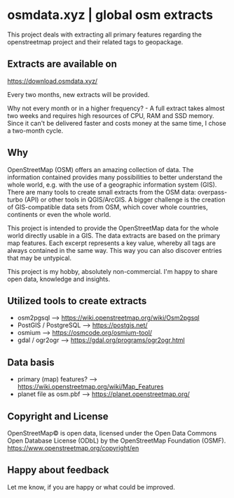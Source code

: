 # osmdata.xyz | global osm extracts
This project deals with extracting all primary features regarding the openstreetmap project and their related tags to geopackage.

## Extracts are available on
https://download.osmdata.xyz/

Every two months, new extracts will be provided. 

Why not every month or in a higher frequency? - A full extract takes almost two weeks and requires high resources of CPU, RAM and SSD memory. Since it can't be delivered faster and costs money at the same time, I chose a two-month cycle. 

## Why
OpenStreetMap (OSM) offers an amazing collection of data. The information contained provides many possibilities to better understand the whole world, e.g. with the use of a geographic information system (GIS). There are many tools to create small extracts from the OSM data: overpass-turbo (API) or other tools in QGIS/ArcGIS. A bigger challenge is the creation of GIS-compatible data sets from OSM, which cover whole countries, continents or even the whole world.

This project is intended to provide the OpenStreetMap data for the whole world directly usable in a GIS. The data extracts are based on the primary map features. Each excerpt represents a key value, whereby all tags are always contained in the same way. This way you can also discover entries that may be untypical.

This project is my hobby, absolutely non-commercial. I'm happy to share open data, knowledge and insights.

## Utilized tools to create extracts
- osm2pgsql --> https://wiki.openstreetmap.org/wiki/Osm2pgsql
- PostGIS / PostgreSQL --> https://postgis.net/
- osmium --> https://osmcode.org/osmium-tool/
- gdal / ogr2ogr --> https://gdal.org/programs/ogr2ogr.html

## Data basis
- primary (map) features? --> https://wiki.openstreetmap.org/wiki/Map_Features
- planet file as osm.pbf --> https://planet.openstreetmap.org/

## Copyright and License 
OpenStreetMap© is open data, licensed under the Open Data Commons Open Database License (ODbL) by the OpenStreetMap Foundation (OSMF). 
https://www.openstreetmap.org/copyright/en

## Happy about feedback
Let me know, if you are happy or what could be improved.
